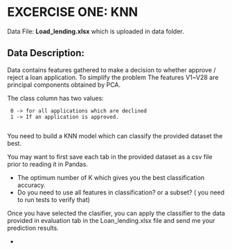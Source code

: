 
# EXCERCISE ONE: KNN


Data File: **Load_lending.xlsx** which is uploaded in data folder.


## Data Description:

Data contains features gathered to make a decision to whether approve / reject a loan application. 
To simplify the problem The features V1~V28 are principal components obtained by PCA. 

The class column has two values:

```
 0 -> for all applications which are declined
 1 -> If an application is approved. 
 
 ```

You need to build a KNN model which can classify the provided dataset the best. 

You may want to first save each tab in the provided dataset as a csv file prior to reading it in Pandas.


- The optimum number of K which gives you the best classification accuracy.
- Do you need to use all features in classification? or a subset? ( you need to run tests to verify that)

Once you have selected the clasifier, you can apply the classifier to the data provided in evaluation tab in the Loan_lending.xlsx file and send me your prediction results. 





-







    


